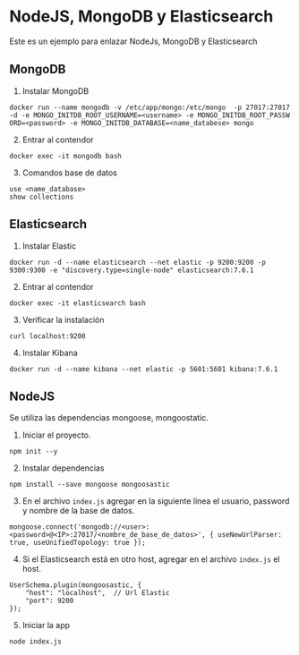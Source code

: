 # NodeJS, MongoDB y Elasticsearch 
Este es un ejemplo para enlazar NodeJs, MongoDB y Elasticsearch

## MongoDB 
1. Instalar MongoDB 
```
docker run --name mongodb -v /etc/app/mongo:/etc/mongo  -p 27017:27017 -d -e MONGO_INITDB_ROOT_USERNAME=<username> -e MONGO_INITDB_ROOT_PASSW
ORD=<password> -e MONGO_INITDB_DATABASE=<name_databese> mongo
```

2. Entrar al contendor 
```
docker exec -it mongodb bash
```

3. Comandos base de datos 
```
use <name_database>
show collections

```
## Elasticsearch
1. Instalar Elastic 
```
docker run -d --name elasticsearch --net elastic -p 9200:9200 -p 9300:9300 -e "discovery.type=single-node" elasticsearch:7.6.1
```

2. Entrar al contendor 
```
docker exec -it elasticsearch bash
```

3. Verificar la instalación 
```
curl localhost:9200
```

4. Instalar Kibana

```
docker run -d --name kibana --net elastic -p 5601:5601 kibana:7.6.1
```


## NodeJS 
Se utiliza las dependencias mongoose, mongoostatic.

1. Iniciar el proyecto. 
```
npm init --y
```

2. Instalar dependencias 
```
npm install --save mongoose mongoosastic
```

3. En el archivo ``index.js`` agregar en la siguiente línea el usuario, password y nombre de la base de datos.
```
mongoose.connect('mongodb://<user>:<password>@<IP>:27017/<nombre_de_base_de_datos>', { useNewUrlParser: true, useUnifiedTopology: true });
```

4. Si el Elasticsearch está en otro host, agregar en el archivo ``index.js`` el host. 
```
UserSchema.plugin(mongoosastic, {
    "host": "localhost",  // Url Elastic
    "port": 9200
});
```

5. Iniciar la app
``` 
node index.js
```


